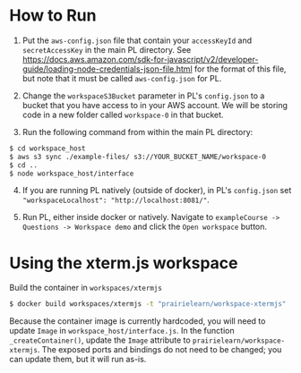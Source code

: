 # How to Run

1. Put the `aws-config.json` file that contain your `accessKeyId` and `secretAccessKey` in the main PL directory. See https://docs.aws.amazon.com/sdk-for-javascript/v2/developer-guide/loading-node-credentials-json-file.html for the format of this file, but note that it must be called `aws-config.json` for PL.

2. Change the `workspaceS3Bucket` parameter in PL's `config.json` to a bucket that you have access to in your AWS account. We will be storing code in a new folder called `workspace-0` in that bucket.

3. Run the following command from within the main PL directory:

```sh
$ cd workspace_host
$ aws s3 sync ./example-files/ s3://YOUR_BUCKET_NAME/workspace-0
$ cd ..
$ node workspace_host/interface
```

4. If you are running PL natively (outside of docker), in PL's `config.json` set `"workspaceLocalhost": "http://localhost:8081/"`.

5. Run PL, either inside docker or natively. Navigate to `exampleCourse -> Questions -> Workspace demo` and click the `Open workspace` button.

# Using the xterm.js workspace

Build the container in `workspaces/xtermjs`

```sh
$ docker build workspaces/xtermjs -t "prairielearn/workspace-xtermjs"
```

Because the container image is currently hardcoded, you will need to update `Image` in `workspace_host/interface.js`.
In the function `_createContainer()`, update the `Image` attribute to `prairielearn/workspace-xtermjs`.
The exposed ports and bindings do not need to be changed; you can update them, but it will run as-is.
